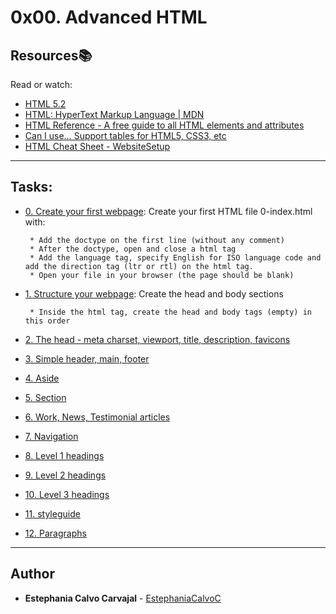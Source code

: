# 0x00. Advanced HTML

## Resources:books:
Read or watch:
* [HTML 5.2](https://intranet.hbtn.io/rltoken/0qrWxRjFnohd-DMZwIakuA)
* [HTML: HyperText Markup Language | MDN](https://intranet.hbtn.io/rltoken/M-CcOLx8YG8znnc4qxSscg)
* [HTML Reference - A free guide to all HTML elements and attributes](https://intranet.hbtn.io/rltoken/5O-P-PsGJ5tXOOmKZwTNvg)
* [Can I use… Support tables for HTML5, CSS3, etc](https://intranet.hbtn.io/rltoken/qonyw8QCI9Bf8jjiib9tug)
* [HTML Cheat Sheet - WebsiteSetup](https://intranet.hbtn.io/rltoken/IL-IEL5JBB6FuDME5oZNRQ)

---
## Tasks:

* [0. Create your first webpage](./0-index.html):
Create your first HTML file 0-index.html with:

       * Add the doctype on the first line (without any comment)
       * After the doctype, open and close a html tag
       * Add the language tag, specify English for ISO language code and add the direction tag (ltr or rtl) on the html tag.
       * Open your file in your browser (the page should be blank)

* [1. Structure your webpage](./1-index.html):
Create the head and body sections

       * Inside the html tag, create the head and body tags (empty) in this order

* [2. The head - meta charset, viewport, title, description, favicons](./2-index.html)
* [3. Simple header, main, footer](./3-index.html)
* [4. Aside](./article.html)
* [5. Section](./5-index.html)
* [6. Work, News, Testimonial articles](./6-index.html)
* [7. Navigation](./7-index.html)
* [8. Level 1 headings](./8-index.html)
* [9. Level 2 headings](./9-index.html)
* [10. Level 3 headings](./10-index.html)
* [11. styleguide](11-styleguide.html)
* [12. Paragraphs](./12-index.html)

---

## Author
* **Estephania Calvo Carvajal** - [EstephaniaCalvoC](https://github.com/EstephaniaCalvoC)